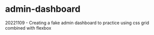 # admin-dashboard

20221109 - Creating a fake admin dashboard to practice using css grid combined with flexbox